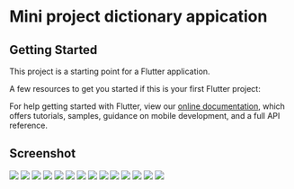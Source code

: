 # Mini project dictionary appication

## Getting Started

This project is a starting point for a Flutter application.

A few resources to get you started if this is your first Flutter project:

For help getting started with Flutter, view our
[online documentation](https://flutter.dev/docs), which offers tutorials,
samples, guidance on mobile development, and a full API reference.

## Screenshot

![](https://drive.google.com/uc?export=view&id=1RUcBdbJlIW6Y15ORSGyK8zLpp39gS5Z6)
![](https://drive.google.com/uc?export=view&id=16nN7LR1ELHw-g9ZThsR7curgMwFtALws)
![](https://drive.google.com/uc?export=view&id=1nJnsuFW9KqLHJt8-j1fCqgX6mlMCi5q4)
![](https://drive.google.com/uc?export=view&id=1ZGymh7KNjH8jPWM355TUMpRhuP7bkzz)
![](https://drive.google.com/uc?export=view&id=1e84wwgEvt0c8MbPhY_ssaoPgVj9ESPG7)
![](https://drive.google.com/uc?export=view&id=1v9OmA48qv0Ac691iAUZH5mc1pTMf0z65)
![](https://drive.google.com/uc?export=view&id=19DYb1QTNNK37JALNgnBC878HasT4uslC)
![](https://drive.google.com/uc?export=view&id=1ZAPKO3wP3Av8EA3cSoFPTxEnXAindJoo)
![](https://drive.google.com/uc?export=view&id=1fMfy1lFVkpC9IDUry-WH3f7C7VuDYSvf)
![](https://drive.google.com/uc?export=view&id=1z5p8cisqcNU-K4zPbFxjVdIZtOUgsfa8)
![](https://drive.google.com/uc?export=view&id=1CBTE3qy7jhJXaJUp9zRyWygxyDvqhzYb)
![](https://drive.google.com/uc?export=view&id=1atS8MATRT9KJmysG95Bv1GtueqiSNEVL)
![](https://drive.google.com/uc?export=view&id=1Q5NIM1iH1IkEVYdW_FVWRdfBRCjioEgZ)
![](https://drive.google.com/uc?export=view&id=14Z4C3zcbA4NbH5eJa3D-gTEbodIaR7KE)